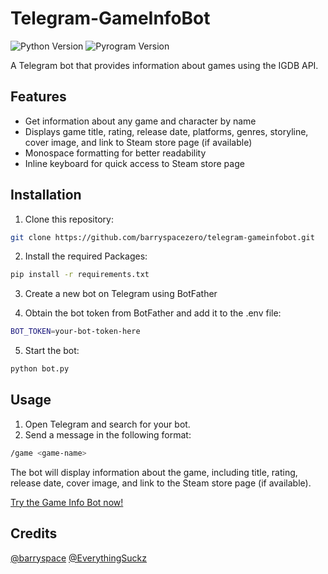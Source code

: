 
# Telegram-GameInfoBot

![Python Version](https://img.shields.io/badge/Python-3.11-blue)
![Pyrogram Version](https://img.shields.io/badge/Pyrogram-2.0.104-blue)

A Telegram bot that provides information about games using the IGDB API.

## Features

- Get information about any game and character by name
- Displays game title, rating, release date, platforms, genres, storyline, cover image, and link to Steam store page (if available)
- Monospace formatting for better readability
- Inline keyboard for quick access to Steam store page

## Installation

1. Clone this repository:

```sh
git clone https://github.com/barryspacezero/telegram-gameinfobot.git
```
2. Install the required Packages:
```sh
pip install -r requirements.txt
```
3. Create a new bot on Telegram using BotFather

4. Obtain the bot token from BotFather and add it to the .env file:

```sh
BOT_TOKEN=your-bot-token-here
```
5. Start the bot:
```sh
python bot.py
```
## Usage
1. Open Telegram and search for your bot.
2. Send a message in the following format:

```bash
/game <game-name>
```
The bot will display information about the game, including title, rating, release date, cover image, and link to the Steam store page (if available).

<a href="https://t.me/GameInfoBot" class="btn">Try the Game Info Bot now!</a>

## Credits
<a href="https://t.me/barryspace" class="btn">@barryspace</a>
<a href="https://t.me/EverythingSuckz" class="btn">@EverythingSuckz</a>
